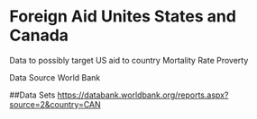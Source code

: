 # Foreign Aid Unites States and Canada

Data to possibly target
US aid to country 
Mortality Rate 
Proverty 
 


Data Source World Bank

##Data Sets
https://databank.worldbank.org/reports.aspx?source=2&country=CAN



